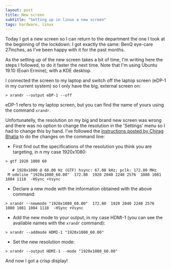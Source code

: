 ```yaml
---
layout: post
title: New screen
subtitle: "Setting up in linux a new screen"
tags: hardware, linux
---
```


Today I got a new screen so I can return to the department the one I took at the beginning of the lockdown. I got exactly the same: BenQ eye-care 27inches, as I've been happy with it for the past months.

As the setting up of the new screen takes a bit of time, I'm writing here the steps I followed, to do it faster the next time. Note that I'm using Ubuntu 19.10 (Eoan Ermine), with a KDE desktop.

I connected the screen to my laptop and switch off the laptop screen (eDP-1 in my current system) so I only have the big, external screen on:
```
> xrandr --output eDP-1 --off
```

eDP-1 refers to my laptop screen, but you can find the name of yours using the command `xrandr`.

Unfortunatelly, the resolution on my big and brand new screen was wrong and there was no option to change the resolution in the 'Settings' menu so I had to change this by hand. I've followed the [instructions posted by Chirag Bhatia](https://unix.stackexchange.com/a/227894) to do the changes on the command line:

 * First find out the specifications of the resolution you think you are targeting, in n my case 1920x1080:
 ```
 > gtf 1920 1080 60

    # 1920x1080 @ 60.00 Hz (GTF) hsync: 67.08 kHz; pclk: 172.80 MHz
  M odeline "1920x1080_60.00"  172.80  1920 2040 2248 2576  1080 1081 1084 1118  -HSync +Vsync

 ```
 * Declare a new mode with the information obtained with the above command:
 ```
 > xrandr --newmode "1920x1080_60.00"  172.80  1920 2040 2248 2576  1080 1081 1084 1118  -HSync +Vsync
 ```
 * Add the new mode to your output, in my case HDMI-1 (you can see the available names with the `xrandr` command):
 ```
 > xrandr --addmode HDMI-1 "1920x1080_60.00"
 ```
 * Set the new resolution mode:
 ```
 > xrandr --output HDMI-1 --mode "1920x1080_60.00"
 ```

And now I got a crisp display!